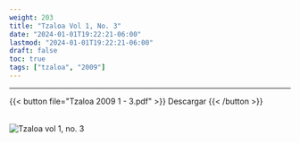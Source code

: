 ```yaml
---
weight: 203
title: "Tzaloa Vol 1, No. 3"
date: "2024-01-01T19:22:21-06:00"
lastmod: "2024-01-01T19:22:21-06:00"
draft: false
toc: true
tags: ["tzaloa", "2009"]
---
```

- - - - - - - - -
{{< button file="Tzaloa 2009 1 - 3.pdf" >}}   Descargar {{< /button >}} 
######
![Tzaloa vol 1, no. 3](images/portada/1-3.jpeg)
